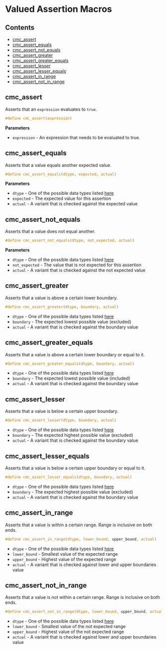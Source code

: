 # Valued Assertion Macros

## Contents

* [cmc_assert](#cmc_assert)
* [cmc_assert_equals](#cmc_assert_equals)
* [cmc_assert_not_equals](#cmc_assert_not_equals)
* [cmc_assert_greater](#cmc_assert_greater)
* [cmc_assert_greater_equals](#cmc_assert_greater_equals)
* [cmc_assert_lesser](#cmc_assert_lesser)
* [cmc_assert_lesser_equals](#cmc_assert_lesser_equals)
* [cmc_assert_in_range](#cmc_assert_in_range)
* [cmc_assert_not_in_range](#cmc_assert_not_in_range)

## cmc_assert

Asserts that an `expression` evaluates to `true`.

```c
#define cmc_assert(expression)
```

__Parameters__

* `expression` - An expression that needs to be evaluated to true.

## cmc_assert_equals

Asserts that a value equals another expected value.

```c
#define cmc_assert_equals(dtype, expected, actual)
```

__Parameters__

* `dtype` - One of the possible data types listed [here](index.html#dtype)
* `expected` - The expected value for this assertion
* `actual` - A variant that is checked against the expected value

## cmc_assert_not_equals

Asserts that a value does not equal another.

```c
#define cmc_assert_not_equals(dtype, not_expected, actual)
```

__Parameters__

* `dtype` - One of the possible data types listed [here](index.html#dtype)
* `not_expected` - The value that is not expected for this assertion
* `actual` - A variant that is checked against the not expected value

## cmc_assert_greater

Asserts that a value is above a certain lower boundary.

```c
#define cmc_assert_greater(dtype, boundary, actual)
```

* `dtype` - One of the possible data types listed [here](index.html#dtype)
* `boundary` - The expected lowest possible value (excluded)
* `actual` - A variant that is checked against the boundary value

## cmc_assert_greater_equals

Asserts that a value is above a certain lower boundary or equal to it.

```c
#define cmc_assert_greater_equals(dtype, boundary, actual)
```

* `dtype` - One of the possible data types listed [here](index.html#dtype)
* `boundary` - The expected lowest possible value (included)
* `actual` - A variant that is checked against the boundary value

## cmc_assert_lesser

Asserts that a value is below a certain upper boundary.

```c
#define cmc_assert_lesser(dtype, boundary, actual)
```

* `dtype` - One of the possible data types listed [here](index.html#dtype)
* `boundary` - The expected highest possible value (excluded)
* `actual` - A variant that is checked against the boundary value

## cmc_assert_lesser_equals

Asserts that a value is below a certain upper boundary or equal to it.

```c
#define cmc_assert_lesser_equals(dtype, boundary, actual)
```

* `dtype` - One of the possible data types listed [here](index.html#dtype)
* `boundary` - The expected highest possible value (excluded)
* `actual` - A variant that is checked against the boundary value

## cmc_assert_in_range

Asserts that a value is within a certain range. Range is inclusive on both ends.

```c
#define cmc_assert_in_range(dtype, lower_bound, upper_bound, actual)
```

* `dtype` - One of the possible data types listed [here](index.html#dtype)
* `lower_bound` - Smallest value of the expected range
* `upper_bound` - Highest value of the expected range
* `actual` - A variant that is checked against lower and upper boundaries value

## cmc_assert_not_in_range

Asserts that a value is not within a certain range. Range is inclusive on both ends.

```c
#define cmc_assert_not_in_range(dtype, lower_bound, upper_bound, actual)
```

* `dtype` - One of the possible data types listed [here](index.html#dtype)
* `lower_bound` - Smallest value of the not expected range
* `upper_bound` - Highest value of the not expected range
* `actual` - A variant that is checked against lower and upper boundaries value
